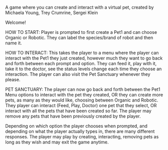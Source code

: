 A game where you can create and interact with a virtual pet, created by Michaela Young, Trey Crumrine, Sergei Klein

Welcome!

HOW TO START:
Player is prompted to first create a Pet1 and can choose Organic or Robotic. 
They can label the species/brand of robot and then name it.

HOW TO INTERACT:
This takes the player to a menu where the player can interact with the Pet1 they just created, however much they want to go back and forth between each prompt and option.
They can feed it, play with it, take it to the doctor, see the status levels change each time they choose an interaction.
The player can also visit the Pet Sanctuary whenever they please.

PET SANCTUARY:
The player can now go back and forth between the Pet1 Menu options to interact with the pet they created, OR they can create more pets, as many as they would like, choosing between Organic and Robotic. 
They player can interact (Feed, Play, Doctor) one pet that they select, OR interact with all the pets that have been created so far. 
The player may remove any pets that have been previously created by the player. 

Depending on which option the player chooses when prompted, and depending on what the player actually types in, there are many different responses. 
The player may play by creating, interacting, removing pets as long as they wish and may exit the game anytime.

